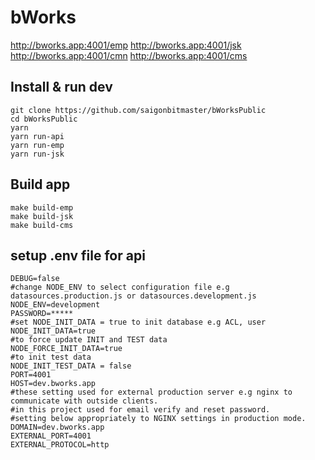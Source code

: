 # bWorks
http://bworks.app:4001/emp
http://bworks.app:4001/jsk
http://bworks.app:4001/cmn
http://bworks.app:4001/cms

## Install & run dev

```
git clone https://github.com/saigonbitmaster/bWorksPublic
cd bWorksPublic
yarn 
yarn run-api
yarn run-emp
yarn run-jsk
```

## Build app

```
make build-emp
make build-jsk
make build-cms
```

## setup .env file for api

```DK_DATA=.data
DEBUG=false
#change NODE_ENV to select configuration file e.g datasources.production.js or datasources.development.js
NODE_ENV=development
PASSWORD=*****
#set NODE_INIT_DATA = true to init database e.g ACL, user
NODE_INIT_DATA=true
#to force update INIT and TEST data
NODE_FORCE_INIT_DATA=true
#to init test data
NODE_INIT_TEST_DATA = false
PORT=4001
HOST=dev.bworks.app
#these setting used for external production server e.g nginx to communicate with outside clients.
#in this project used for email verify and reset password.
#setting below appropriately to NGINX settings in production mode.
DOMAIN=dev.bworks.app
EXTERNAL_PORT=4001
EXTERNAL_PROTOCOL=http
```
